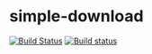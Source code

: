 # simple-download

[![Build Status](https://travis-ci.org/TerrorJack/simple-download.svg)](https://travis-ci.org/TerrorJack/simple-download)
[![Build status](https://ci.appveyor.com/api/projects/status/github/TerrorJack/simple-download?svg=true)](https://ci.appveyor.com/project/TerrorJack/simple-download)
